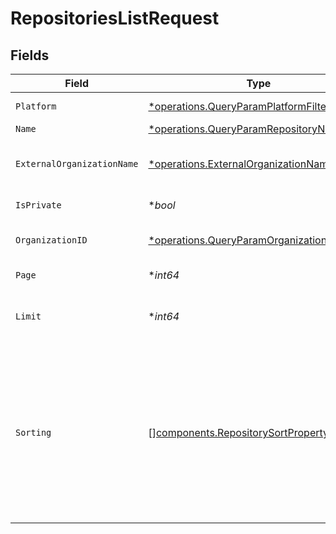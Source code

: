 # RepositoriesListRequest


## Fields

| Field                                                                                                                                                                   | Type                                                                                                                                                                    | Required                                                                                                                                                                | Description                                                                                                                                                             |
| ----------------------------------------------------------------------------------------------------------------------------------------------------------------------- | ----------------------------------------------------------------------------------------------------------------------------------------------------------------------- | ----------------------------------------------------------------------------------------------------------------------------------------------------------------------- | ----------------------------------------------------------------------------------------------------------------------------------------------------------------------- |
| `Platform`                                                                                                                                                              | [*operations.QueryParamPlatformFilter](../../models/operations/queryparamplatformfilter.md)                                                                             | :heavy_minus_sign:                                                                                                                                                      | Filter by platform.                                                                                                                                                     |
| `Name`                                                                                                                                                                  | [*operations.QueryParamRepositoryNameFilter](../../models/operations/queryparamrepositorynamefilter.md)                                                                 | :heavy_minus_sign:                                                                                                                                                      | Filter by name.                                                                                                                                                         |
| `ExternalOrganizationName`                                                                                                                                              | [*operations.ExternalOrganizationNameFilter](../../models/operations/externalorganizationnamefilter.md)                                                                 | :heavy_minus_sign:                                                                                                                                                      | Filter by external organization name.                                                                                                                                   |
| `IsPrivate`                                                                                                                                                             | **bool*                                                                                                                                                                 | :heavy_minus_sign:                                                                                                                                                      | Filter by private status.                                                                                                                                               |
| `OrganizationID`                                                                                                                                                        | [*operations.QueryParamOrganizationIDFilter](../../models/operations/queryparamorganizationidfilter.md)                                                                 | :heavy_minus_sign:                                                                                                                                                      | Filter by organization ID.                                                                                                                                              |
| `Page`                                                                                                                                                                  | **int64*                                                                                                                                                                | :heavy_minus_sign:                                                                                                                                                      | Page number, defaults to 1.                                                                                                                                             |
| `Limit`                                                                                                                                                                 | **int64*                                                                                                                                                                | :heavy_minus_sign:                                                                                                                                                      | Size of a page, defaults to 10. Maximum is 100.                                                                                                                         |
| `Sorting`                                                                                                                                                               | [][components.RepositorySortProperty](../../models/components/repositorysortproperty.md)                                                                                | :heavy_minus_sign:                                                                                                                                                      | Sorting criterion. Several criteria can be used simultaneously and will be applied in order. Add a minus sign `-` before the criteria name to sort by descending order. |